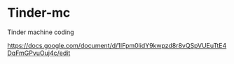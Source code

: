 # Tinder-mc
Tinder machine coding

https://docs.google.com/document/d/1IFpm0lidY9kwpzd8r8vQSpVUEuTtE4DqFmGPvuOuj4c/edit
